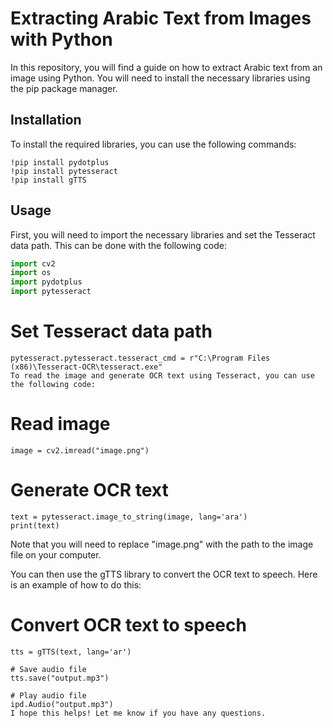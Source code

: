 # Extracting Arabic Text from Images with Python

In this repository, you will find a guide on how to extract Arabic text from an image using Python. You will need to install the necessary libraries using the pip package manager.

## Installation

To install the required libraries, you can use the following commands:
```
!pip install pydotplus
!pip install pytesseract
!pip install gTTS
```

## Usage

First, you will need to import the necessary libraries and set the Tesseract data path. This can be done with the following code:

```python
import cv2
import os
import pydotplus
import pytesseract

```



# Set Tesseract data path
```
pytesseract.pytesseract.tesseract_cmd = r"C:\Program Files (x86)\Tesseract-OCR\tesseract.exe"
To read the image and generate OCR text using Tesseract, you can use the following code:
```
# Read image
```
image = cv2.imread("image.png")
```
# Generate OCR text
 ```
text = pytesseract.image_to_string(image, lang='ara')
print(text)
```
Note that you will need to replace "image.png" with the path to the image file on your computer.

You can then use the gTTS library to convert the OCR text to speech. Here is an example of how to do this:

# Convert OCR text to speech
```
tts = gTTS(text, lang='ar')

# Save audio file
tts.save("output.mp3")

# Play audio file
ipd.Audio("output.mp3")
I hope this helps! Let me know if you have any questions.
```
